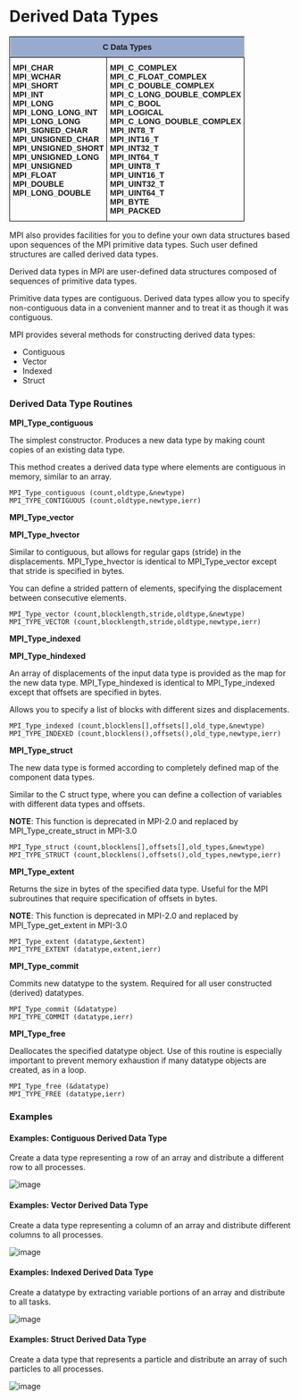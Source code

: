 # Derived Data Types

<table style="border-collapse:collapse;border-spacing:0" class="tg">
  <thead>
    <tr>
      <th style="background-color:#98ABCE;border-color:black;border-style:solid;border-width:1px;font-family:Arial, sans-serif;font-size:14px;font-weight:bold;overflow:hidden;padding:10px 5px;position:-webkit-sticky;position:sticky;text-align:center;top:-1px;vertical-align:middle;will-change:transform;word-break:normal" colspan="2">
        <span style="background-color:#98ABCE">C Data Types</span>
      </th>
    </tr>
  </thead>
  <tbody>
    <tr>
      <td style="border-color:black;border-style:solid;border-width:1px;font-family:Arial, sans-serif;font-size:14px;font-weight:bold;overflow:hidden;padding:10px 5px;text-align:left;vertical-align:top;word-break:normal">
        <span style="font-weight:bold">MPI_CHAR </span><br>
        <span style="font-weight:bold">MPI_WCHAR </span><br>
        <span style="font-weight:bold">MPI_SHORT </span><br>
        <span style="font-weight:bold">MPI_INT </span><br>
        <span style="font-weight:bold">MPI_LONG </span><br>
        <span style="font-weight:bold">MPI_LONG_LONG_INT  </span><br>
        <span style="font-weight:bold">MPI_LONG_LONG	 	  </span><br>
        <span style="font-weight:bold">MPI_SIGNED_CHAR </span><br>
        <span style="font-weight:bold">MPI_UNSIGNED_CHAR </span><br>
        <span style="font-weight:bold">MPI_UNSIGNED_SHORT </span><br>
        <span style="font-weight:bold">MPI_UNSIGNED_LONG</span><br>
        <span style="font-weight:bold">MPI_UNSIGNED </span><br>
        <span style="font-weight:bold">MPI_FLOAT </span><br>
        <span style="font-weight:bold">MPI_DOUBLE</span><br>
        <span style="font-weight:bold">MPI_LONG_DOUBLE </span>
      </td>
      <td style="border-color:black;border-style:solid;border-width:1px;font-family:Arial, sans-serif;font-size:14px;font-weight:bold;overflow:hidden;padding:10px 5px;text-align:left;vertical-align:top;word-break:normal">
        <span style="font-weight:bold">MPI_C_COMPLEX </span><br>
        <span style="font-weight:bold">MPI_C_FLOAT_COMPLEX </span><br>
        <span style="font-weight:bold">MPI_C_DOUBLE_COMPLEX </span><br>
        <span style="font-weight:bold">MPI_C_LONG_DOUBLE_COMPLEX	 	  </span><br>
        <span style="font-weight:bold">MPI_C_BOOL </span><br>
        <span style="font-weight:bold">MPI_LOGICAL </span><br>
        <span style="font-weight:bold">MPI_C_LONG_DOUBLE_COMPLEX 	 </span><br>
        <span style="font-weight:bold">MPI_INT8_T  </span><br>
        <span style="font-weight:bold">MPI_INT16_T </span><br>
        <span style="font-weight:bold">MPI_INT32_T </span><br>
        <span style="font-weight:bold">MPI_INT64_T	 	  </span><br>
        <span style="font-weight:bold">MPI_UINT8_T  </span><br>
        <span style="font-weight:bold">MPI_UINT16_T  </span><br>
        <span style="font-weight:bold">MPI_UINT32_T  </span><br>
        <span style="font-weight:bold">MPI_UINT64_T </span><br>
        <span style="font-weight:bold">MPI_BYTE </span><br>
        <span style="font-weight:bold">MPI_PACKED </span>
      </td>
    </tr>
  </tbody>
</table>


MPI also provides facilities for you to define your own data structures based upon sequences of the MPI primitive data types. Such user defined structures are called derived data types.

Derived data types in MPI are user-defined data structures composed of sequences of primitive data types.

Primitive data types are contiguous. Derived data types allow you to specify non-contiguous data in a convenient manner and to treat it as though it was contiguous.

MPI provides several methods for constructing derived data types:
* Contiguous
* Vector
* Indexed
* Struct

### Derived Data Type Routines

**MPI_Type_contiguous**

The simplest constructor. Produces a new data type by making count copies of an existing data type.

This method creates a derived data type where elements are contiguous in memory, similar to an array.


```
MPI_Type_contiguous (count,oldtype,&newtype)
MPI_TYPE_CONTIGUOUS (count,oldtype,newtype,ierr)
```

**MPI_Type_vector**

**MPI_Type_hvector**

Similar to contiguous, but allows for regular gaps (stride) in the displacements. MPI_Type_hvector is identical to MPI_Type_vector except that stride is specified in bytes.

You can define a strided pattern of elements, specifying the displacement between consecutive elements.

```
MPI_Type_vector (count,blocklength,stride,oldtype,&newtype)
MPI_TYPE_VECTOR (count,blocklength,stride,oldtype,newtype,ierr)
```

**MPI_Type_indexed**

**MPI_Type_hindexed**

An array of displacements of the input data type is provided as the map for the new data type. MPI_Type_hindexed is identical to MPI_Type_indexed except that offsets are specified in bytes.

Allows you to specify a list of blocks with different sizes and displacements.

```
MPI_Type_indexed (count,blocklens[],offsets[],old_type,&newtype)
MPI_TYPE_INDEXED (count,blocklens(),offsets(),old_type,newtype,ierr)
```

**MPI_Type_struct**

The new data type is formed according to completely defined map of the component data types.

Similar to the C struct type, where you can define a collection of variables with different data types and offsets.

**NOTE**: This function is deprecated in MPI-2.0 and replaced by MPI_Type_create_struct in MPI-3.0

```
MPI_Type_struct (count,blocklens[],offsets[],old_types,&newtype)
MPI_TYPE_STRUCT (count,blocklens(),offsets(),old_types,newtype,ierr)
```

**MPI_Type_extent**

Returns the size in bytes of the specified data type. Useful for the MPI subroutines that require specification of offsets in bytes.

**NOTE**: This function is deprecated in MPI-2.0 and replaced by MPI_Type_get_extent in MPI-3.0

```
MPI_Type_extent (datatype,&extent)
MPI_TYPE_EXTENT (datatype,extent,ierr)
```

**MPI_Type_commit**

Commits new datatype to the system. Required for all user constructed (derived) datatypes.

```
MPI_Type_commit (&datatype)
MPI_TYPE_COMMIT (datatype,ierr)
```

**MPI_Type_free**

Deallocates the specified datatype object. Use of this routine is especially important to prevent memory exhaustion if many datatype objects are created, as in a loop.

```
MPI_Type_free (&datatype)
MPI_TYPE_FREE (datatype,ierr)
```

### Examples

#### Examples: Contiguous Derived Data Type

Create a data type representing a row of an array and distribute a different row to all processes.

![image](MPI_Type_contiguous.gif)

#### Examples: Vector Derived Data Type

Create a data type representing a column of an array and distribute different columns to all processes.

![image](MPI_Type_vector.gif)

#### Examples: Indexed Derived Data Type

Create a datatype by extracting variable portions of an array and distribute to all tasks.

![image](MPI_Type_indexed.gif)

#### Examples: Struct Derived Data Type

Create a data type that represents a particle and distribute an array of such particles to all processes.

![image](MPI_Type_struct.gif)
